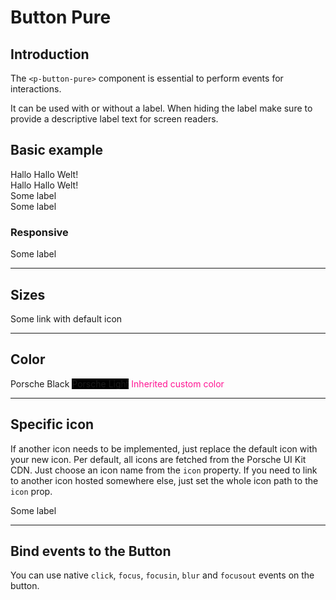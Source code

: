 # Button Pure

## Introduction
The `<p-button-pure>` component is essential to perform events for interactions.

It can be used with or without a label. When hiding the label make sure to provide a descriptive label text for screen readers.

## Basic example

<Playground>
<p-text>
    Hallo <p-button-pure>Hallo</p-button-pure> Welt!
    <br>
    Hallo Hallo Welt!
</p-text>
    <br>
  <p-button-pure>Some label</p-button-pure>
  <br>
  <p-button-pure hide-label="true">Some label</p-button-pure>
</Playground>

### Responsive
<Playground>
  <p-button-pure hide-label="{ base: true, l: false }">Some label</p-button-pure>
</Playground>

---

## Sizes

<Playground>
  <template #configurator>
    <select @change="size = $event.target.value">
      <option disabled>Select a style variant</option>
      <option>x-small</option>
      <option selected>small</option>
      <option>medium</option>
      <option>large</option>
      <option>x-large</option>
    </select>
  </template>
  <p-button-pure :size="size">Some link with default icon</p-button-pure>
</Playground>

---

## Color

<Playground :childElementLayout="{spacing: 'inline'}">
  <p-button-pure color="porsche-black">Porsche Black</p-button-pure>
  <p-button-pure color="porsche-light" style="background: black;">Porsche Light</p-button-pure>
  <p-button-pure color="inherit" style="color: deeppink;">Inherited custom color</p-button-pure>
</Playground>

---

## Specific icon
If another icon needs to be implemented, just replace the default icon with your new icon. Per default, all icons are fetched from the Porsche UI Kit CDN. Just choose an icon name from the `icon` property.
If you need to link to another icon hosted somewhere else, just set the whole icon path to the `icon` prop.

<Playground>
  <p-text-link icon="delete">Some label</p-text-link>
</Playground>

---

## Bind events to the Button
You can use native `click`, `focus`, `focusin`, `blur` and `focusout` events on the button.

<Playground>
  <template v-slot={theme}>
    <p-button-pure
        onclick="alert('click')"
        onfocus="console.log('focus')"
        onfocusin="console.log('focusin')"
        onblur="console.log('blur')"
        onfocusout="console.log('focusout')"
    >Some label</p-button-pure>
  </template>
</Playground>


<script lang="ts">
  import { Component, Vue } from 'vue-property-decorator';
  
  @Component
  export default class PlaygroundButtonPure extends Vue {
    public size: string = 'small';
  }
</script>
